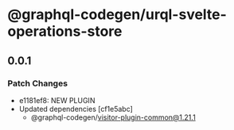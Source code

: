 # @graphql-codegen/urql-svelte-operations-store

## 0.0.1
### Patch Changes

- e1181ef8: NEW PLUGIN
- Updated dependencies [cf1e5abc]
  - @graphql-codegen/visitor-plugin-common@1.21.1
